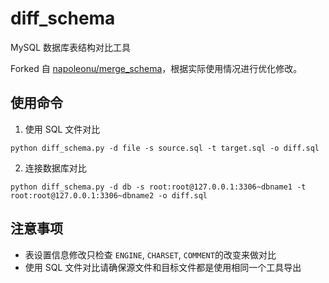 # diff_schema
MySQL 数据库表结构对比工具

Forked 自 [napoleonu/merge_schema](https://github.com/napoleonu/merge_schema)，根据实际使用情况进行优化修改。

## 使用命令

1. 使用 SQL 文件对比

`python diff_schema.py -d file -s source.sql -t target.sql -o diff.sql`

2. 连接数据库对比

`python diff_schema.py -d db -s root:root@127.0.0.1:3306~dbname1 -t root:root@127.0.0.1:3306~dbname2 -o diff.sql`

## 注意事项

- 表设置信息修改只检查 `ENGINE`, `CHARSET`, `COMMENT`的改变来做对比
- 使用 SQL 文件对比请确保源文件和目标文件都是使用相同一个工具导出
